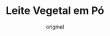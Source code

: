---
layout: post
layout-type: 1
title: "Leite Vegetal em Pó"
description: "Leite vegetal em pó, ideal para armazenar e utilizar em diferentes preparações culinárias"
keywords: "leite vegetal em pó, leite caseiro, leite desidratado, leite de amêndoa, leite de aveia, leite de coco, receita vegana, preparação prática, alternativa sem lactose, leite vegetal fáciL"
permalink: /leite-vegetal-em-po/
type: []
image: "/assets/img/"
serve: 2 c.sopa
diet: ["s-gluten"]
time-total: 610
time-prepar: 10
time-confe: 600
calorias: 12
proteinas: 0.5
lipidos: 0.5
hidratos: 1.5
author: original
new:
ingredients:
    - 500 ml | de Leite Vegetal comprado (amêndoa, aveia, soja, coco, etc.).
instructions:
    - Abrir a embalagem e agitar bem o leite antes de usar para garantir que os sólidos estão bem distribuídos.
    - Forrar uma assadeira com papel-manteiga ou tapete de silicone.
    - Despejar o leite na assadeira e espalhar uniformemente em uma camada fina.
    - Pré-aquecer o forno a 50-60ºC.
    - Colocar a assadeira no forno e manter a porta levemente aberta para liberar o vapor durante aproximadamente 6 a 10 horas, dependendo do forno e da espessura do leite.
    - Mexer ocasionalmente para ajudar a secar uniformemente. O leite deve formar uma película seca e quebradiça.
    - Depois de seco, retirar do forno e deixar arrefecer completamente.
    - Quebrar a película em pedaços pequenos.
    - Colocar os pedaços no liquidificador ou processador e bater até obter um pó fino.
    - Peneirar, se necessário, para garantir um pó uniforme.
notes:
    - Pode guardar o pó num recipiente hermético, em local fresco e seco até 3 meses.
    - Em substituição do forno, pode utilizar um desidratador, caso o tenha, ajustando a temperatura para 45–60°C e deixando secar por 8 a 12 horas, ou até que o leite esteja completamente seco.
---